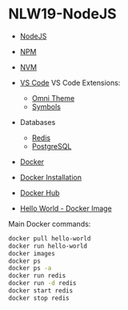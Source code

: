 # NLW19-NodeJS


- [NodeJS](https://nodejs.org/en)
- [NPM](https://docs.npmjs.com/)
- [NVM](https://github.com/nvm-sh/nvm)
- [VS Code](https://code.visualstudio.com/download)
  VS Code Extensions:
  - [Omni Theme](https://marketplace.visualstudio.com/items?itemName=rocketseat.theme-omni)
  - [Symbols](https://marketplace.visualstudio.com/items?itemName=miguelsolorio.symbols)

- Databases
  - [Redis](https://redis.io/)
  - [PostgreSQL](https://www.postgresql.org/)

- [Docker](https://docs.docker.com/)
- [Docker Installation](https://efficient-sloth-d85.notion.site/NLW-Connect-337b47bcef1640fc9a536f66dd45d8f1)
- [Docker Hub](https://hub.docker.com/)
- [Hello World - Docker Image](https://hub.docker.com/_/hello-world)

Main Docker commands:
```sh
docker pull hello-world
docker run hello-world
docker images
docker ps
docker ps -a
docker run redis
docker run -d redis
docker start redis
docker stop redis
```